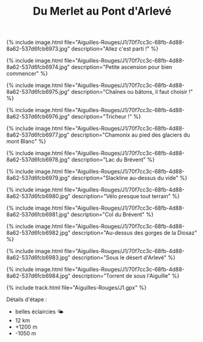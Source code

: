 ﻿---
title: "Du Merlet au Pont d'Arlevé"
permalink: /Aiguilles-Rouges/J1/
sidebar:
  nav: "aiguilles_rouges"
enable_tracks: true
---

{% include image.html file="Aiguilles-Rouges/J1/70f7cc3c-68fb-4d88-8a62-537d6fcb6973.jpg" description="Allez c'est parti !" %}

{% include image.html file="Aiguilles-Rouges/J1/70f7cc3c-68fb-4d88-8a62-537d6fcb6974.jpg" description="Petite ascension pour bien commencer" %}

{% include image.html file="Aiguilles-Rouges/J1/70f7cc3c-68fb-4d88-8a62-537d6fcb6975.jpg" description="Chaînes ou bâtons, il faut choisir !" %}

{% include image.html file="Aiguilles-Rouges/J1/70f7cc3c-68fb-4d88-8a62-537d6fcb6976.jpg" description="Tricheur !" %}

{% include image.html file="Aiguilles-Rouges/J1/70f7cc3c-68fb-4d88-8a62-537d6fcb6977.jpg" description="Chamonix au pied des glaciers du mont Blanc" %}

{% include image.html file="Aiguilles-Rouges/J1/70f7cc3c-68fb-4d88-8a62-537d6fcb6978.jpg" description="Lac du Brévent" %}

{% include image.html file="Aiguilles-Rouges/J1/70f7cc3c-68fb-4d88-8a62-537d6fcb6979.jpg" description="Slackline au-dessus du vide" %}

{% include image.html file="Aiguilles-Rouges/J1/70f7cc3c-68fb-4d88-8a62-537d6fcb6980.jpg" description="Vélo presque tout terrain" %}

{% include image.html file="Aiguilles-Rouges/J1/70f7cc3c-68fb-4d88-8a62-537d6fcb6981.jpg" description="Col du Brévent" %}

{% include image.html file="Aiguilles-Rouges/J1/70f7cc3c-68fb-4d88-8a62-537d6fcb6982.jpg" description="Au-dessus des gorges de la Diosaz" %}

{% include image.html file="Aiguilles-Rouges/J1/70f7cc3c-68fb-4d88-8a62-537d6fcb6983.jpg" description="Sous le désert d'Arlevé" %}

{% include image.html file="Aiguilles-Rouges/J1/70f7cc3c-68fb-4d88-8a62-537d6fcb6984.jpg" description="Torrent de sous l'Aiguille" %}

{% include track.html file="Aiguilles-Rouges/J1.gpx" %}

Détails d'étape :
* belles éclaircies :sun_behind_small_cloud:
* 12 km
* +1200 m
* -1050 m
